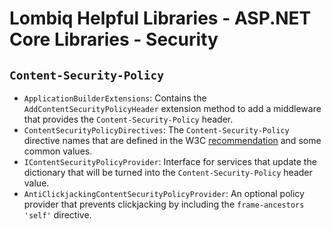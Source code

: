# Lombiq Helpful Libraries - ASP.NET Core Libraries - Security

## `Content-Security-Policy`

- `ApplicationBuilderExtensions`: Contains the `AddContentSecurityPolicyHeader` extension method to add a middleware that provides the `Content-Security-Policy` header.
- `ContentSecurityPolicyDirectives`: The `Content-Security-Policy` directive names that are defined in the W3C [recommendation](https://www.w3.org/TR/CSP2/#directives) and some common values.
- `IContentSecurityPolicyProvider`: Interface for services that update the dictionary that will be turned into the `Content-Security-Policy` header value.
- `AntiClickjackingContentSecurityPolicyProvider`: An optional policy provider that prevents clickjacking by including the `frame-ancestors 'self'` directive.

